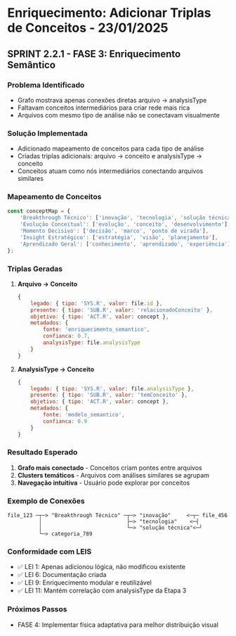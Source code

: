# Enriquecimento: Adicionar Triplas de Conceitos - 23/01/2025

## SPRINT 2.2.1 - FASE 3: Enriquecimento Semântico

### Problema Identificado
- Grafo mostrava apenas conexões diretas arquivo → analysisType
- Faltavam conceitos intermediários para criar rede mais rica
- Arquivos com mesmo tipo de análise não se conectavam visualmente

### Solução Implementada
- Adicionado mapeamento de conceitos para cada tipo de análise
- Criadas triplas adicionais: arquivo → conceito e analysisType → conceito
- Conceitos atuam como nós intermediários conectando arquivos similares

### Mapeamento de Conceitos
```javascript
const conceptMap = {
    'Breakthrough Técnico': ['inovação', 'tecnologia', 'solução técnica'],
    'Evolução Conceitual': ['evolução', 'conceito', 'desenvolvimento'],
    'Momento Decisivo': ['decisão', 'marco', 'ponto de virada'],
    'Insight Estratégico': ['estratégia', 'visão', 'planejamento'],
    'Aprendizado Geral': ['conhecimento', 'aprendizado', 'experiência']
};
```

### Triplas Geradas

1. **Arquivo → Conceito**
   ```javascript
   {
       legado: { tipo: 'SYS.R', valor: file.id },
       presente: { tipo: 'SUB.R', valor: 'relacionadoConceito' },
       objetivo: { tipo: 'ACT.R', valor: concept },
       metadados: {
           fonte: 'enriquecimento_semantico',
           confianca: 0.7,
           analysisType: file.analysisType
       }
   }
   ```

2. **AnalysisType → Conceito**
   ```javascript
   {
       legado: { tipo: 'SYS.R', valor: file.analysisType },
       presente: { tipo: 'SUB.R', valor: 'temConceito' },
       objetivo: { tipo: 'ACT.R', valor: concept },
       metadados: {
           fonte: 'modelo_semantico',
           confianca: 0.9
       }
   }
   ```

### Resultado Esperado
1. **Grafo mais conectado** - Conceitos criam pontes entre arquivos
2. **Clusters temáticos** - Arquivos com análises similares se agrupam
3. **Navegação intuitiva** - Usuário pode explorar por conceitos

### Exemplo de Conexões
```
file_123 ─┬─> "Breakthrough Técnico" ─┬─> "inovação"     <─┬─ file_456
          │                           ├─> "tecnologia"    <─┤
          │                           └─> "solução técnica"<─┘
          └─> categoria_789
```

### Conformidade com LEIS
- ✅ LEI 1: Apenas adicionou lógica, não modificou existente
- ✅ LEI 6: Documentação criada
- ✅ LEI 9: Enriquecimento modular e reutilizável
- ✅ LEI 11: Mantém correlação com analysisType da Etapa 3

### Próximos Passos
- FASE 4: Implementar física adaptativa para melhor distribuição visual